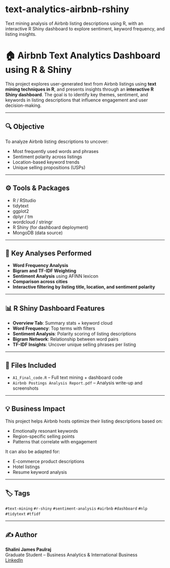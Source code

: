 # text-analytics-airbnb-rshiny
Text mining analysis of Airbnb listing descriptions using R, with an interactive R Shiny dashboard to explore sentiment, keyword frequency, and listing insights.
# 🏠 Airbnb Text Analytics Dashboard using R & Shiny

This project explores user-generated text from Airbnb listings using **text mining techniques in R**, and presents insights through an **interactive R Shiny dashboard**. The goal is to identify key themes, sentiment, and keywords in listing descriptions that influence engagement and user decision-making.

---

## 🔍 Objective

To analyze Airbnb listing descriptions to uncover:
- Most frequently used words and phrases
- Sentiment polarity across listings
- Location-based keyword trends
- Unique selling propositions (USPs)

---

## ⚙️ Tools & Packages

- R / RStudio
- tidytext
- ggplot2
- dplyr / tm
- wordcloud / stringr
- R Shiny (for dashboard deployment)
- MongoDB (data source)

---

## 🧠 Key Analyses Performed

- **Word Frequency Analysis**
- **Bigram and TF-IDF Weighting**
- **Sentiment Analysis** using AFINN lexicon
- **Comparison across cities**
- **Interactive filtering by listing title, location, and sentiment polarity**

---

## 📊 R Shiny Dashboard Features

- **Overview Tab**: Summary stats + keyword cloud
- **Word Frequency**: Top terms with filters
- **Sentiment Analysis**: Polarity scoring of listing descriptions
- **Bigram Network**: Relationship between word pairs
- **TF-IDF Insights**: Uncover unique selling phrases per listing

---

## 📁 Files Included

- `A1_Final_code.R` – Full text mining + dashboard code
- `Airbnb Postings Analysis Report.pdf` – Analysis write-up and screenshots

---

## 💡 Business Impact

This project helps Airbnb hosts optimize their listing descriptions based on:
- Emotionally resonant keywords
- Region-specific selling points
- Patterns that correlate with engagement

It can also be adapted for:
- E-commerce product descriptions
- Hotel listings
- Resume keyword analysis

---

## 🏷️ Tags

`#text-mining` `#r-shiny` `#sentiment-analysis` `#airbnb` `#dashboard` `#nlp` `#tidytext` `#tfidf`

---

## ✍️ Author

**Shalini James Paulraj**  
Graduate Student – Business Analytics & International Business  
[LinkedIn](https://linkedin.com/in/shalinijamespaulraj)
